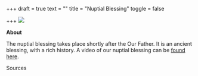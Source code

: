 +++
draft = true
text = ""
title = "Nuptial Blessing"
toggle = false

+++
![](/uploads/_MG_0505-min.JPG)

**About**

The nuptial blessing takes place shortly after the Our Father. It is an ancient blessing, with a rich history. A video of our nuptial blessing can be [found here](https://www.youtube.com/watch?time_continue=1&v=f8CJjs2s6qg).

Sources